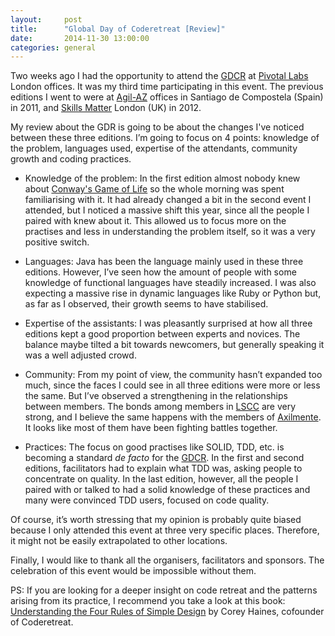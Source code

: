 ```yaml
---
layout:     post
title:      "Global Day of Coderetreat [Review]"
date:       2014-11-30 13:00:00
categories: general
---
```

Two weeks ago I had the opportunity to attend the [GDCR][coderetreat] at
 [Pivotal Labs][pivotal] London offices. It was my third time participating in this event.
 The previous editions I went to were at [Agil-AZ][agilaz] offices in Santiago de Compostela (Spain)
 in 2011, and [Skills Matter][skillsmatter] London (UK) in 2012.

My review about the GDR is going to be about the changes I've noticed between these three editions.
 I’m going to focus on 4 points: knowledge of the problem, languages used, expertise of the
 attendants, community growth and coding practices.

* Knowledge of the problem: In the first edition almost nobody knew about
 [Conway's Game of Life][gameoflife] so the whole morning was spent familiarising with it.
 It had already changed a bit in the second event I attended, but I noticed a massive shift
 this year, since all the people I paired with knew about it. This allowed us to focus more
 on the practises and less in understanding the problem itself, so it was a very positive switch.

* Languages: Java has been the language mainly used in these three editions.
 However, I’ve seen how the amount of people with some knowledge of functional
 languages have steadily increased. I was also expecting a massive rise in dynamic languages like
 Ruby or Python but, as far as I observed, their growth seems to have stabilised.

* Expertise of the assistants: I was pleasantly surprised at how all three editions kept a good
 proportion between experts and novices. The balance maybe tilted a bit towards newcomers,
 but generally speaking it was a well adjusted crowd.

* Community: From my point of view, the community hasn’t expanded too much, since the faces I could
 see in all three editions were more or less the same. But I’ve observed a strengthening in the
 relationships between members. The bonds among members in [LSCC][craftcommunity] are very strong,
 and I believe the same happens with the members of [Axilmente][axilmente]. It looks like most
 of them have been fighting battles together.

* Practices: The focus on good practises like SOLID, TDD, etc. is becoming a standard *de facto*
 for the [GDCR][coderetreat]. In the first and second editions, facilitators had to explain what TDD
 was, asking people to concentrate on quality. In the last edition, however, all the people I
 paired with or talked to had a solid knowledge of these practices and many were convinced TDD
 users, focused on code quality.

Of course, it’s worth stressing that my opinion is probably quite biased because I only attended
 this event at three very specific places. Therefore, it might not be easily extrapolated to other
 locations.

Finally, I would like to thank all the organisers, facilitators and sponsors. The celebration of
 this event would be impossible without them.

PS: If you are looking for a deeper insight on code retreat and the patterns arising from
 its practice, I recommend you take a look at this book:
 [Understanding the Four Rules of Simple Design][4rules] by Corey Haines, cofounder of Coderetreat.

[coderetreat]: http://coderetreat.org/about
[pivotal]: http://pivotallabs.com/
[agilaz]: http://www.agil-az.com/
[skillsmatter]: https://skillsmatter.com/
[gameoflife]: http://en.wikipedia.org/wiki/Conway%27s_Game_of_Life
[craftcommunity]: http://www.meetup.com/london-software-craftsmanship/
[axilmente]: https://sites.google.com/site/axilmente/
[4rules]: https://leanpub.com/4rulesofsimpledesign
